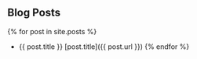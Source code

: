 ## Blog Posts

{% for post in site.posts %}
- {{ post.title }} [post.title]({{ post.url }})
{% endfor %}
